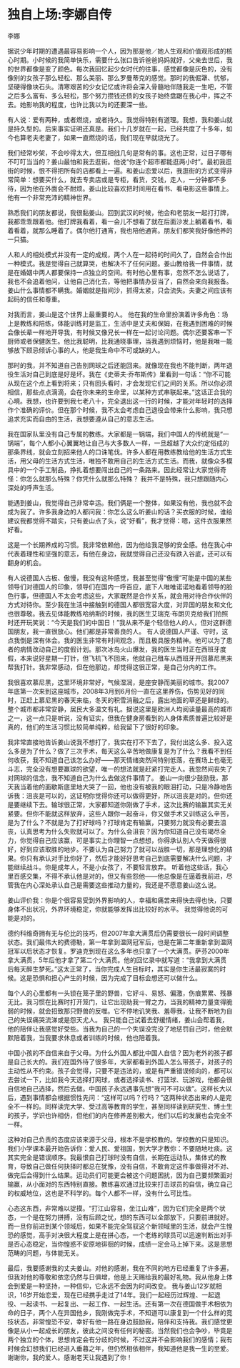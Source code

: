# 独自上场:李娜自传

李娜

据说少年时期的遭遇最容易影响一个人，因为那是他／她人生观和价值观形成的核心时期。小时候的我简单快乐，需要什么张口告诉爸爸妈妈就好，父亲去世后，我的世界都像是变了颜色。每次我回忆起少女时代的往事，感觉都像是灰色的，没有像别的女孩子那么轻松、那么美丽、那么罗曼蒂克的感觉。那时的我倔犟、忧郁，坚硬得像块石头。清寒艰苦的少女记忆或许将会深入骨髓地伴随我走一生吧，不管之后多么富有、多么轻松，那个努力攒钱还债的女孩子始终盘踞在我心中，挥之不去。她影响我的程度，也许比我以为的还要深一些。

有人说：爱有两种，或者燃烧，或者持久。我觉得特别有道理。我想，我和姜山就是持久型的。后来事实证明还真是。我们十几岁就在一起，已经共度了十多年，如今也算老夫老妻了，如果一直燃烧的话，我们现在早就烧光了。

我们经常吵架，不会吵得太大，但互相戗几句是常有的事。这也正常，过日子哪有不叮叮当当的？姜山最怕和我去逛街。他说“你连个超市都能逛两小时”。最初我逛街的时候，恨不得把所有的店都看上一遍。和姜山恋爱以后，我逛街的方式变得非常简单：想要买什么，就去专卖店或是专柜，看货，交钱，走人，一分钟都不多待，因为他在外面会不耐烦。姜山比较喜欢把时间用在看书、看电影这些事情上。他有一个非常充沛的精神世界。

熟悉我们的朋友都说，我很黏姜山。回到武汉的时候，他会和老朋友一起打打牌，我都乖乖跟着他。他打牌我看着，看一会儿不想看了就在后面沙发上躺着看书，看着看着，就那么睡着了。偶尔他打通宵，我也陪他通宵。朋友们都笑我好像他养的一只猫。

人和人的相处模式并没有一定的成规，两个人在一起待的时间久了，自然会合作出一种模式。我是觉得自己就算哭，也解决不了任何问题。姜山教给我一件事情，就是在婚姻中两人都要保持一点独立的空间。有时他心里有事，忽然不怎么说话了，我也不会追着他问，让他自己消化去，等他把事情办妥当了，自然会来向我报备。姜山什么事情都不瞒我。婚姻就是指间沙，抓得太紧，只会流失。夫妻之间应该有起码的信任和尊重。

对我而言，姜山是这个世界上最重要的人。 他在我的生命里扮演着许多角色：场上是教练和陪练，体能训练时是监工，生活中是丈夫和保姆，在我遇到困难的时候会像长辈一样地开导我，有时候又像兄长一样在一起讨论问题。偶尔还要客串一下厨师或者保健医生。他比我聪明，比我通晓事理，当我遇到烦恼时，他是我唯一能够放下顾忌倾诉心事的人，他是我生命中不可或缺的人。

那时的我，并不知道自己告别网球之后还能回来。就像现在我也不能判断，两年退役生活对自己到底是好是坏。我在《史蒂夫·乔布斯传》里看到一句话：“你不可能从现在这个点上看到将来；只有回头看时，才会发现它们之间的关系。所以你必须相信，那些点点滴滴，会在你未来的生命里，以某种方式串联起来。”这话正合我的心境。我想，也许要到我七老八十，完全退出这一行的时候，才能对年轻时的选择作个准确的评价。但在那个时候，我不太会考虑自己退役会带来什么影响，我只想追求充实而自由的生活，我想要遵从自己的意志生活。

我在国家队里没有自己专属的教练。大家都是一锅端，我们中国人的传统就是“一锅端”，每个人都小心翼翼地让自己与大多数人一样，一旦超越了大众约定俗成的那条界线，就会立刻招来他人的口诛笔伐。许多人都在用教练教给他的生活方式生活，用父母的生活方式生活，唯独不敢用自己的生活方式生活。而我，就像众多模具中的一个手工制品，挣扎着想要闯出自己的一条路来。因此经常让大家觉得奇怪：你怎么就那么特殊？你凭什么就那么特殊？ 我并不是特殊，我只想跟随内心深处的呼声生活。

能遇到姜山，我觉得自己非常幸运。我们俩是一个整体，如果没有他，我也就不会成为我了。许多我身边的人都问我：你怎么这么听姜山的话？买衣服的时候，谁给建议我都觉得不踏实，只有姜山点了头，说“好看”，我才觉得：嗯，这件衣服果然好看。

这是一个长期养成的习惯。我非常依赖他，因为他给我足够的安全感。他在我心中代表着理性和坚强的意志，有他在身边，我就觉得自己还没有跌入谷底，还可以有翻身的机会。


有人说德国人古板、傲慢，我没有这种感觉，我甚至觉得“傲慢”可能是中国的某些领导们对德国人的印象，领导们在国内一呼百应，底下人唯唯诺诺地看着领导的脸色行事，但德国人不太会考虑这些，大家既然是合作关系，就会用对待合作伙伴的方式对待你。至少我在生活中接触到的德国人都很宽容大度，对异国的朋友和文化也很尊敬。我去见体能教练哈纳斯的时候，我的医生艾瑞克·布朗贝克给我们拍照时还开玩笑说：“今天是我们的中国日！”我从来不是个轻信他人的人，但对这群德国朋友，我一直很放心。他们都是非常善良的人。 有人说德国人严谨、守时，这点我倒是深有体会。我的医生非常有时间观念，而且极具服务精神。他可以为了患者的病情改动自己的度假计划。那次冰岛火山爆发，我的医生当时正在西班牙度假，本来说好星期一打针，但飞机飞不回来，他就自己租车从西班牙开回慕尼黑来帮我打针。我非常感动，但在他那边，却觉得这很正常，是自己分内的工作。

我很喜欢慕尼黑，这里环境非常好，气候湿润，是座安静而美丽的城市。我2007年底第一次来到这座城市，2008年3月到6月份一直在这里养伤，伤势见好的同时，正赶上慕尼黑的春天来临，冬天的积雪消融之后，露出地面的草还是鲜绿的。整个城市都非常安静，居民大多温文有礼。据说这里是欧洲人均阅读量最高的城市之一，这一点只是听说，没有证实，但我在健身房看到的人身体素质普遍比较好是真的，他们的生活习惯比较简单纯粹，给我留下了很好的印象。

我非常直接地告诉姜山说我不想打了，我实在打不下去了，我付出这么多、投入这么多是为了什么？做了三次手术，每天这么辛苦地做康复是为了什么？我看不到任何收获，我不知道自己该怎么办好——那天情绪突然间特别低落，在赛场上也毫无斗志，完全没有想要赢球的欲望，唯一的想法就是赶紧打完走人。我忽然间丧失了对网球的信念，我不知道自己为什么去做这件事情了。 姜山一向很少鼓励我，那天我当着他的面歇斯底里地大哭了一回，他也没有被我的眼泪打动，只是冷静地告诉我：沮丧是可以的，这证明你觉得你还可以做得更好，所以沮丧是对的。但你还是要继续下去。输球很正常，大家都知道你刚做了手术，这次比赛的输赢其实无关紧要。但你不能就这样放弃，这些人跟你一起奋斗，你又做手术又训练这么辛苦，是为了什么？不就是为了打好球吗？打球肯定有输赢，只要努力就没有必要去沮丧，认真思考为什么失败就可以了。为什么会沮丧？因为你知道自己没有竭尽全力，你觉得自己应该赢，可是事实上你理智一点想想，你得承认别人今天做得很好，好到应该取胜的地步。不要认为自己努力了就可以战胜一切，那是理想化的结果。你只有承认对手比你好了，然后才能好好思考自己到底需要解决什么问题，才能继续战斗。你是成年人，不是小女孩了，不要轻言放弃。 听着他这些话，我心里百感交集，不得不承认他是对的，但又有些怨他——他总像是在逼着我前进，尽管我在内心深处承认自己是需要这些推动力量的，我还是不愿意姜山这么说。

姜山评价我：你是个很容易受到外界影响的人，幸福和痛苦来得快去得也快，只要身体不出状况，外界环境稳定，你就能够发挥出比较好的水平。 我觉得他说的可能是对的。

德约科维奇拥有无与伦比的技巧，但2007年拿大满贯后仍需要很长一段时间调整状态。我们最伟大的费德勒，第一年拿到温网冠军后，也是在第二年重新拿到温网冠军以后状态才恢复。罗迪克到现在这么多年也只拿了一个大满贯。萨芬2000年拿大满贯，5年后他才拿了第二个大满贯。他的回忆录中就写道：“我拿到大满贯后每天醉生梦死。”这太正常了，当你完成人生目标时，其实是你生活最寂寞的时候。这是恐惧和担心产生的时候，因为完成了目标会想还可以做什么。

每个人的心里都有一头锁在笼子里的野兽，它好斗、易怒、偏激，伤痕累累、残暴无比。我习惯在比赛时打开笼门，让它出现助我一臂之力，当我的精神力量变得脆弱的时候，就会招致那只野兽的反噬。它不停地讥笑我、羞辱我，让我不断地为自己的失误痛哭流涕或是怨天尤人。 我只能自己试着去舒缓情绪，姜山会帮着我，他的陪伴让我感觉好受些。当我为自己的一个失误没完没了地惩罚自己时，他会默默陪着我，当我要求休息或者训练的时候，他也陪着我。

中国小孩的不自信来自于父母。为什么外国人都比中国人自信？因为老外的孩子都是自己长大的。我们在国外待了很多年，大家都看到外国人怎么带孩子，对孩子的主动性从不约束。孩子会觉得，只要不是违法的，或是有严重错误倾向的，都可以去尝试一下，比如我今天选择打网球，或者选择读书、打篮球、玩游戏，他都会很自信地自己选择，然后去做。中国孩子永远遇事先想“我可不可以做”。这样长大以后，遇到事情都会根据惯性先问：“这样可以吗？行吗？”这两种状态出来的人是完全不一样的。同样读完大学、受过高等教育的学生，甚至同样读到研究生、博士生的孩子，学识也许相仿，但他们的内在修养差别极大，他们以后的发展也会完全不一样。

这种对自己负责的态度应该来源于父母，根本不是学校教的。学校教的只是知识。我们小学课本最开始告诉你：爱人民、爱祖国，到大学才教你：不要随地吐痰。这其实完全是错误顺序。我最恨自己打球时没有自信，长期在运动队，集体式的教育，导致自己做任何抉择时都总在犹豫，没有自信，不敢肯定这件事做得对不对、做完后会得到什么结果。运动员们可能更会被这个问题困扰，因为自己要频繁面对输赢，从小面对的东西特别直接。教练喜欢通过比较来打击球员的自信，确立自己的权威地位，这也是不科学的。每个人都不一样，没有什么可比性。

心态这东西，非常难以捉摸。“打江山容易，坐江山难”，因为它们完全是两个状态，一个是在努力拼搏，没有后顾之忧，想的东西可以全部放下，只要前进就好。而一旦你前进到某个领域后，如果不能完全驾驭这个新领域里的生活，就会产生惶恐的感觉，高手对决很大程度上是在拼心态，一个老练的球员可以迅速判断出对手是否心态稳定，当你惶惑不安原地徘徊的时候，成绩一定会马上掉下来。这是思想范畴的问题，与体能无关。

最后，我要感谢我的丈夫姜山。对他的感谢，我在不同的地方已经重复了许多遍，但我对他的尊敬和依恋仍然与日俱增，他是上天赐给我的最好礼物。我从他身上体会到爱是一种坚持，一种信仰，它永远不会因为时间改变。 我与姜山12岁就相识，16岁开始恋爱，现在已经携手走过了14年。我们一起经历过辉煌、一起退役、一起读书、一起复出、一起工作、一起生活。还有第一次在德国做手术相依为命的日子，两个人在异国他乡，我刚做完手术，不知道可以康复到一个什么样的竞技状态，非常惶恐不安，幸好有他一路在身边鼓励我，陪伴和支持我。我们感觉更像是从小一起成长的朋友，彼此之间没有任何的秘密。当然我们也会争吵，毕竟是两个独立的个体，思想肯定会有分歧的时候，不过这并不会影响我们的感情；我有时候会幻想我们已经进入垂暮之年，但仍然相依相伴，我知道他是我一生的至爱。谢谢你，我的爱人。感谢老天让我遇到了你！
